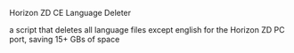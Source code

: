 Horizon ZD CE Language Deleter

a script that deletes all language files except english for the Horizon ZD PC port, saving 15+ GBs of space
